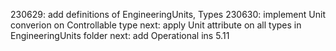 230629: add definitions of EngineeringUnits, Types
230630: implement Unit converion on Controllable type
next: apply Unit attribute on all types in EngineeringUnits folder
next: add Operational ins 5.11